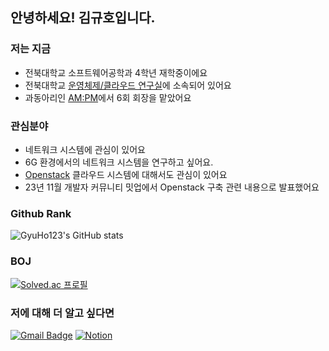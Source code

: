 ## 안녕하세요! 김규호입니다.

### 저는 지금
  * 전북대학교 소프트웨어공학과 4학년 재학중이에요
  * 전북대학교 [운영체제/클라우드 연구실](https://oslab.jbnu.ac.kr/)에 소속되어 있어요
  * 과동아리인 [AM:PM](https://github.com/ampm-jbnu)에서 6회 회장을 맡았어요
    
### 관심분야
  * 네트워크 시스템에 관심이 있어요
   * 6G 환경에서의 네트워크 시스템을 연구하고 싶어요.
  * [Openstack](https://www.openstack.org/) 클라우드 시스템에 대해서도 관심이 있어요
   * 23년 11월 개발자 커뮤니티 밋업에서 Openstack 구축 관련 내용으로 발표했어요
      
### Github Rank
![GyuHo123's GitHub stats](https://github-readme-stats.vercel.app/api?username=gyuho123&show_icons=true&theme=radical)

### BOJ
[![Solved.ac
프로필](http://mazassumnida.wtf/api/v2/generate_badge?boj=kyuhokim12)](https://solved.ac/kyuhokim12)

### 저에 대해 더 알고 싶다면
[![Gmail Badge](https://img.shields.io/badge/Gmail-d14836?style=flat-square&logo=Gmail&logoColor=white&link=mailto:jjuhee0913@gmail.com)](mailto:kyuhokim12@gmail.com) 
[![Notion](https://img.shields.io/badge/Notion-%23000000.svg?style=for-the-badge&logo=notion&logoColor=white)](https://study.kgyuho.dev)
